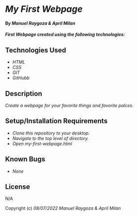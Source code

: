 # _My First Webpage_

#### By _**Manuel Raygoza & April Milan**_

#### _First Webpage created using the following technologies:_

## Technologies Used

* _HTML_
* _CSS_
* _GIT_
* _GitHubb_

## Description

_Create a webpage for your favorite things and favorite palces._

## Setup/Installation Requirements

* _Clone this repository to your desktop._
* _Navigate to the top level of directory._
* _Open my-first-webpage.html_


## Known Bugs

* _None_


## License

N/A

Copyright (c) _08/07/2022_ _Manuel Raygoza & April Milan_

